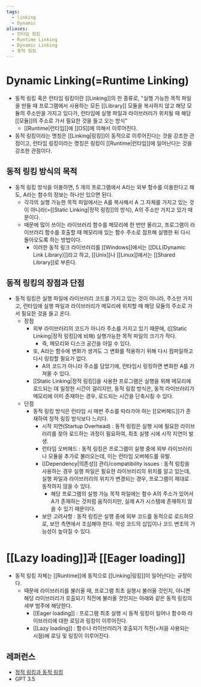 ```yaml
---
tags:
  - linking
  - Dynamic
aliases:
  - 런타임 링킹
  - Runtime Linking
  - Dynamic Linking
  - 동적 링킹
---
```

# Dynamic Linking(=Runtime Linking)
- 동적 링킹 혹은 런타임 링킹이란 [[Linking]]의 한 종류로, "실행 가능한 목적 파일을 만들 때 프로그램에서 사용하는 모든 [[Library]] 모듈을 복사하지 않고 해당 모듈의 주소만을 가지고 있다가, 런타임에 실행 파일과 라이브러리가 위치될 때 해당 [[모듈]]의 주소로 가서 필요한 것을 들고 오는 방식"
	- [[Runtime|런타임]]에 [[OS]]에 의해서 이루어진다.
- 동적 링킹이라는 명칭은 [[Linking|링킹]]이 동적으로 이루어진다는 것을 강조한 관점이고, 런타임 링킹이라는 명칭은 링킹이 [[Runtime|런타임]]에 일어난다는 것을 강조한 관점이다.

## 동적 링킹 방식의 목적
- 동적 링킹 방식을 이용하면, 5 개의 프로그램에서 A라는 외부 함수를 이용한다고 해도, A라는 함수의 정보는 하나만 있으면 된다.
	- 각각의 실행 가능한 목적 파일에서는 A를 복사해서 A 그 자체를 가지고 있는 것이 아니라(=[[Static Linking|정적 링킹]]의 방식), A의 주소만 가지고 있기 때문이다. 
	- 때문에 많이 쓰이는 라이브러리 함수를 메모리에 한 번만 올리고, 프로그램이 라이브러리 함수를 호출할 때 메모리에 있는 함수 주소로 점프해 실행한 뒤 다시 돌아오도록 하는 방법이다.
		- 이러한 동적 링크 라이브러리를 [[Windows]]에서는 [[DLL(Dynamic Link Library)]]라고 하고, [[Unix]]나 [[Linux]]에서는 [[Shared Library]]로 부른다. 

## 동적 링킹의 장점과 단점
- 동적 링킹은 실행 파일에 라이브러리 코드를 가지고 있는 것이 아니라, 주소만 가지고, 런타임에 실행 파일과 라이브러리가 메모리에 위치할 때 해당 모듈의 주소로 가서 필요한 것을 들고 온다.
	- 장점 
		- 외부 라이브러리의 코드가 아니라 주소를 가지고 있기 때문에, ([[Static Linking|정적 링킹]]에 비해) 실행가능한 목적 파일의 크기가 작다.
			- 즉, 메모리와 디스크 공간을 아낄 수 있다.
		- 또, A라는 함수에 변화가 생겨도 그 변화를 적용하기 위해 다시 컴파일하고 다시 링킹할 필요가 없다.
			- A의 코드가 아니라 주소를 담았기에, 런타임시 링킹하면 변화한 A를 가져올 수 있다.
		- [[Static Linking|정적 링킹]]을 사용한 프로그램은 실행을 위해 메모리에 로드되는 데 일정한 시간이 걸리지만, 동적 링킹 방식은, 동적 라이브러리가 메모리에 이미 존재하는 경우, 로드되는 시간을 단축시킬 수 있다. 
	- 단점
		- 동적 링킹 방식은 런타임 시 매번 주소를 따라가야 하는 [[오버헤드]]가 존재하여 정적 링킹 방식보다 느리다. 
			- 시작 지연(Startup Overhead) : 동적 링킹은 실행 시에 필요한 라이브러리를 찾아 로드하는 과정이 필요하여, 최초 실행 시에 시작 지연이 발생.
			- 런타임 오버헤드 :  동적 링킹은 프로그램이 실행 중에 외부 라이브러리나 모듈을 추가로 불러오는데, 이는 런타임 오버헤드를 유발.
			- [[Dependency|의존성]] 관리/compatibility issues :  동적 링킹을 사용하는 경우 실행 파일은 필요한 라이브러리의 위치를 알고 있는데, 실행 파일과 라이브러리의 위치가 변경되는 경우, 프로그램이 제대로 동작하지 않을 수 있다.
				- 해당 프로그램의 실행 가능 목적 파일에는 함수 A의 주소가 있어서 A가 존재하는 것처럼 움직이지만, 실제 A가 시스템에 존재하지 않을 수 있기 때문이다.
			- 보안 고려사항 : 동적 링킹은 실행 중에 외부 코드를 동적으로 로드하므로, 보안 측면에서 조심해야 한다. 악성 코드의 삽입이나 코드 변조의 가능성이 높아질 수 있다. 

# [[Lazy loading]]과 [[Eager loading]]
- 동적 링킹 자체는 [[Runtime]]에 동적으로 [[Linking|링킹]]이 일어난다는 규정이다.
	- 때문에 라이브러리를 불러올 때, 프로그램 최초 실행시 불러올 것인지, 아니면 해당 라이브러리가 호출되기 직전에 불러올 것인지는 아래와 같은 동적 링킹의 세부 범주에 해당한다.
		- [[Eager loading]] : 프로그램 최초 실행 시 동적 링킹이 일어나 함수와 라이브러리에 대한 로딩과 링킹이 이루어진다.
		- [[Lazy loading]] : 함수나 라이브러리가 호출되기 직전(=처음 사용되는 시점)에 로딩 및 링킹이 이루어진다.




## 레퍼런스
- [정적 링킹과 동적 링킹](https://live-everyday.tistory.com/69?category=835430)
- GPT 3.5